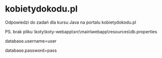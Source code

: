 kobietydokodu.pl
================

Odpowiedzi do zadań dla kursu Java na portalu kobietydokodu.pl

PS. brak pliku \koty\koty-webapp\src\main\webapp\resources\db.properties

database.username=user

database.password=pass
